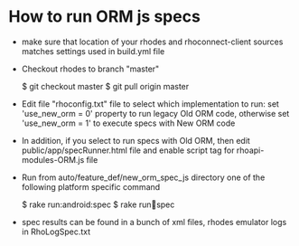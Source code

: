How to run ORM js specs
===========

* make sure that location of your rhodes and rhoconnect-client sources matches settings used in build.yml file

* Checkout rhodes to branch "master"

  $ git checkout master
  $ git pull origin master

* Edit file "rhoconfig.txt" file to select which implementation to run:
  set 'use_new_orm = 0' property to run legacy Old ORM code,
  otherwise set 'use_new_orm = 1' to execute specs with New ORM code

* In addition, if you select to run specs with Old ORM, then edit
  public/app/specRunner.html file and enable script tag for rhoapi-modules-ORM.js file

* Run from auto/feature_def/new_orm_spec_js directory one of the following platform specific command

  $ rake run:android:spec
  $ rake run:iphone:spec

* spec results can be found in a bunch of xml files, rhodes emulator logs in RhoLogSpec.txt


